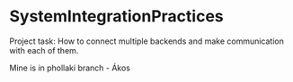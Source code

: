 # SystemIntegrationPractices

Project task: How to connect multiple backends and make communication with each of them.

Mine is in phollaki branch - Ákos
